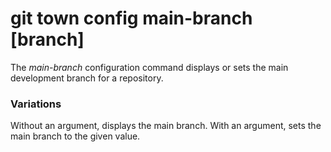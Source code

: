 # git town config main-branch [branch]

The _main-branch_ configuration command displays or sets the main development
branch for a repository.

### Variations

Without an argument, displays the main branch. With an argument, sets the main
branch to the given value.
